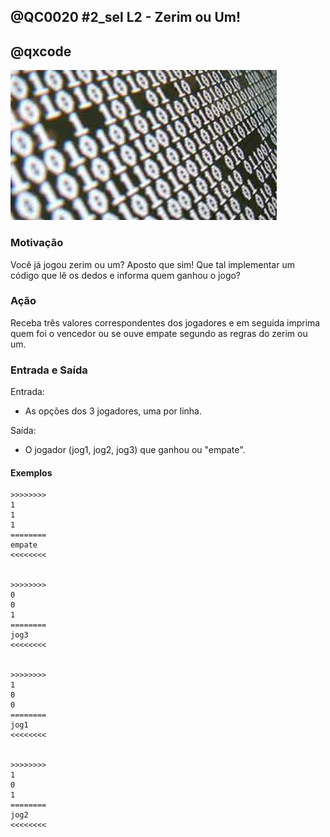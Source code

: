 ## @QC0020 #2_sel L2 - Zerim ou Um!
## @qxcode

![](capa.jpg)

### Motivação

Você já jogou zerim ou um? Aposto que sim!
Que tal implementar um código que lê os dedos e informa quem ganhou o jogo?


### Ação

Receba três valores correspondentes dos jogadores e em seguida imprima quem foi o vencedor ou se ouve empate segundo as regras do zerim ou um.


### Entrada e Saída

Entrada:

* As opções dos 3 jogadores, uma por linha.

Saída:

* O jogador (jog1, jog2, jog3) que ganhou ou "empate".



#### Exemplos
```
>>>>>>>>
1
1
1
========
empate
<<<<<<<<


>>>>>>>>
0
0
1
========
jog3
<<<<<<<<


>>>>>>>>
1
0
0
========
jog1
<<<<<<<<


>>>>>>>>
1
0
1
========
jog2
<<<<<<<<
```

<!---
>>>>>>>>

1
1
1
========
empate
<<<<<<<<


>>>>>>>>

1
0
0
========
jog1
<<<<<<<<


>>>>>>>>

1
0
1
========
jog2
<<<<<<<<


>>>>>>>>

1
1
0
========
jog3
<<<<<<<<


>>>>>>>>

0
1
0
========
jog2
<<<<<<<<


>>>>>>>>

0
1
1
========
jog1
<<<<<<<<


>>>>>>>>

0
0
1
========
jog3
<<<<<<<<


>>>>>>>>

0
0
0
========
empate
<<<<<<<<

--->